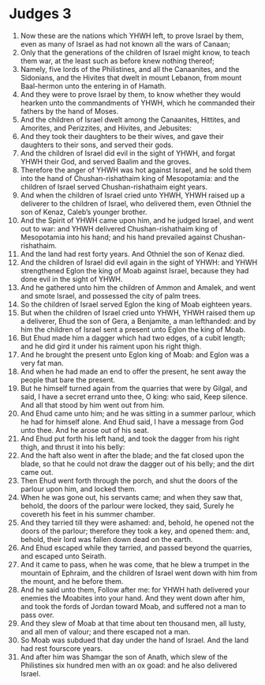 ﻿# Judges 3
1. Now these are the nations which YHWH left, to prove Israel by them, even as many of Israel as had not known all the wars of Canaan; 
2. Only that the generations of the children of Israel might know, to teach them war, at the least such as before knew nothing thereof; 
3. Namely, five lords of the Philistines, and all the Canaanites, and the Sidonians, and the Hivites that dwelt in mount Lebanon, from mount Baal-hermon unto the entering in of Hamath. 
4. And they were to prove Israel by them, to know whether they would hearken unto the commandments of YHWH, which he commanded their fathers by the hand of Moses. 
5.  And the children of Israel dwelt among the Canaanites, Hittites, and Amorites, and Perizzites, and Hivites, and Jebusites: 
6. And they took their daughters to be their wives, and gave their daughters to their sons, and served their gods. 
7. And the children of Israel did evil in the sight of YHWH, and forgat YHWH their God, and served Baalim and the groves. 
8.  Therefore the anger of YHWH was hot against Israel, and he sold them into the hand of Chushan-rishathaim king of Mesopotamia: and the children of Israel served Chushan-rishathaim eight years. 
9. And when the children of Israel cried unto YHWH, YHWH raised up a deliverer to the children of Israel, who delivered them, even Othniel the son of Kenaz, Caleb’s younger brother. 
10. And the Spirit of YHWH came upon him, and he judged Israel, and went out to war: and YHWH delivered Chushan-rishathaim king of Mesopotamia into his hand; and his hand prevailed against Chushan-rishathaim. 
11. And the land had rest forty years. And Othniel the son of Kenaz died. 
12.  And the children of Israel did evil again in the sight of YHWH: and YHWH strengthened Eglon the king of Moab against Israel, because they had done evil in the sight of YHWH. 
13. And he gathered unto him the children of Ammon and Amalek, and went and smote Israel, and possessed the city of palm trees. 
14. So the children of Israel served Eglon the king of Moab eighteen years. 
15. But when the children of Israel cried unto YHWH, YHWH raised them up a deliverer, Ehud the son of Gera, a Benjamite, a man lefthanded: and by him the children of Israel sent a present unto Eglon the king of Moab. 
16. But Ehud made him a dagger which had two edges, of a cubit length; and he did gird it under his raiment upon his right thigh. 
17. And he brought the present unto Eglon king of Moab: and Eglon was a very fat man. 
18. And when he had made an end to offer the present, he sent away the people that bare the present. 
19. But he himself turned again from the quarries that were by Gilgal, and said, I have a secret errand unto thee, O king: who said, Keep silence. And all that stood by him went out from him. 
20. And Ehud came unto him; and he was sitting in a summer parlour, which he had for himself alone. And Ehud said, I have a message from God unto thee. And he arose out of his seat. 
21. And Ehud put forth his left hand, and took the dagger from his right thigh, and thrust it into his belly: 
22. And the haft also went in after the blade; and the fat closed upon the blade, so that he could not draw the dagger out of his belly; and the dirt came out. 
23. Then Ehud went forth through the porch, and shut the doors of the parlour upon him, and locked them. 
24. When he was gone out, his servants came; and when they saw that, behold, the doors of the parlour were locked, they said, Surely he covereth his feet in his summer chamber. 
25. And they tarried till they were ashamed: and, behold, he opened not the doors of the parlour; therefore they took a key, and opened them: and, behold, their lord was fallen down dead on the earth. 
26. And Ehud escaped while they tarried, and passed beyond the quarries, and escaped unto Seirath. 
27. And it came to pass, when he was come, that he blew a trumpet in the mountain of Ephraim, and the children of Israel went down with him from the mount, and he before them. 
28. And he said unto them, Follow after me: for YHWH hath delivered your enemies the Moabites into your hand. And they went down after him, and took the fords of Jordan toward Moab, and suffered not a man to pass over. 
29. And they slew of Moab at that time about ten thousand men, all lusty, and all men of valour; and there escaped not a man. 
30. So Moab was subdued that day under the hand of Israel. And the land had rest fourscore years. 
31.  And after him was Shamgar the son of Anath, which slew of the Philistines six hundred men with an ox goad: and he also delivered Israel. 

